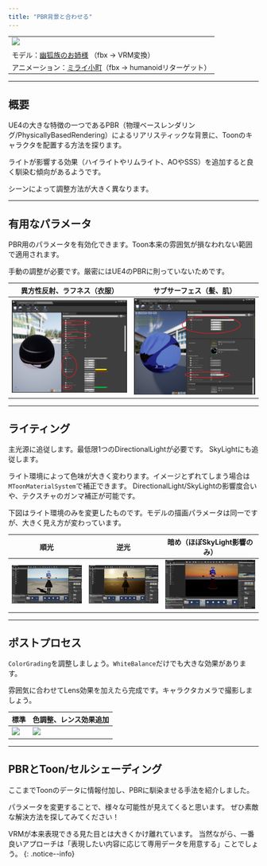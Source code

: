 ```yaml
---
title: "PBR背景と合わせる"
---
```


||
|-|
|[![](./assets/images/02c_top.png)](../assets/images/02c_top.png)|
|モデル：[幽狐族のお姉様](https://booth.pm/ja/items/1484117) （fbx -> VRM変換）|
|アニメーション：[ミライ小町](https://www.bandainamcostudios.com/works/miraikomachi/dlcguideline.html)（fbx -> humanoidリターゲット）|



----
## 概要

UE4の大きな特徴の一つであるPBR（物理ベースレンダリング/PhysicallyBasedRendering）によるリアリスティックな背景に、Toonのキャラクタを配置する方法を探ります。

ライトが影響する効果（ハイライトやリムライト、AOやSSS）を追加すると良く馴染む傾向があるようです。

シーンによって調整方法が大きく異なります。

----
## 有用なパラメータ

PBR用のパラメータを有効化できます。Toon本来の雰囲気が損なわれない範囲で適用されます。

手動の調整が必要です。厳密にはUE4のPBRに則っていないためです。

|異方性反射、ラフネス（衣服）|サブサーフェス（髪、肌）|
|-|-|
|[![](./assets/images/02c_mat1.png)](../assets/images/02c_mat1.png)|[![](./assets/images/02c_mat2.png)](../assets/images/02c_mat2.png)|

----
## ライティング

主光源に追従します。最低限1つのDirectionalLightが必要です。
SkyLightにも追従します。

ライト環境によって色味が大きく変わります。イメージとずれてしまう場合は`MToonMaterialSystem`で補正できます。
DirectionalLight/SkyLightの影響度合いや、テクスチャのガンマ補正が可能です。

下図はライト環境のみを変更したものです。モデルの描画パラメータは同一ですが、大きく見え方が変わっています。

|順光|逆光|暗め（ほぼSkyLight影響のみ）|
|-|-|-|
|[![](./assets/images/02c_day2.png)](../assets/images/02c_day2.png)|[![](./assets/images/02c_day3.png)](../assets/images/02c_day3.png)|[![](./assets/images/02c_day1.png)](../assets/images/02c_day1.png)|

----
## ポストプロセス

`ColorGrading`を調整しましょう。`WhiteBalance`だけでも大きな効果があります。

雰囲気に合わせてLens効果を加えたら完成です。キャラクタカメラで撮影しましょう。

|標準|色調整、レンス効果追加|
|-|-|
|[![](./assets/images/02c_light.png)](../assets/images/02c_light.png)|[![](./assets/images/02c_light2.png)](../assets/images/02c_light2.png)|


----
## PBRとToon/セルシェーディング

ここまでToonのデータに情報付加し、PBRに馴染ませる手法を紹介しました。

パラメータを変更することで、様々な可能性が見えてくると思います。
ぜひ素敵な解決方法を探してみてください！

VRMが本来表現できる見た目とは大きくかけ離れています。
当然ながら、一番良いアプローチは「表現したい内容に応じて専用データを用意する」ことでしょう。
{: .notice--info}
